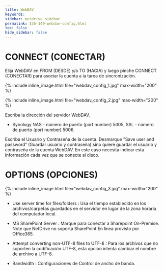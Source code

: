 ```yaml
---
title: WebDAV
keywords:
sidebar: netdrive_sidebar
permalink: 136-149-webdav-config.html
toc: false
hide_sidebar: false
---
```


CONNECT (CONECTAR)
==================
Elija WebDAV en FROM (DESDE) y/o TO (HACIA) y luego pinche CONNECT (CONECTAR) para asociar la cuenta a la tarea de sincronización.

{% include inline_image.html file="webdav_config_1.jpg" max-width="200" %}


{% include inline_image.html file="webdav_config_2.jpg" max-width="200" %}


Escriba la dirección del servidor WebDAV.

* Synology NAS - número de puerto (port number) 5005, SSL - número de puerto (port number) 5006.

Escriba el Usuario y Contraseña de la cuenta. Desmarque "Save user and password" (Guardar usuario y contraseña) sino quiere guardar el usuario y contraseña de la cuenta WebDAV. En este caso necesita indicar esta información cada vez que se conecte al disco.


OPTIONS (OPCIONES)
==================
{% include inline_image.html file="webdav_config_3.jpg" max-width="200" %}


* Use server time for files/folders : Usa el tiempo establecido en los archivos/carpetas guardados en el servidor en lugar de la zona horaria del computador local.

* MS SharePoint Server : Marque para conectar a Sharepoint On-Premise. Note que NetDrive no soporta SharePoint En línea provisto por Office365.

* Attempt converting non-UTF-8 files to UTF-8 : Para los archivos que no soporten la codificación UTF-8, esta opción intenta cambiar el nombre de archivo a UTF-8.

* Bandwidth : Configuraciones de Control de ancho de banda.

